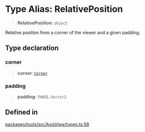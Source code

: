 # Type Alias: RelativePosition

> **RelativePosition**: `object`

Relative position from a corner of the viewer
and a given padding.

## Type declaration

### corner

> **corner**: [`Corner`](../enumerations/Corner.md)

### padding

> **padding**: `THREE.Vector2`

## Defined in

[packages/tools/src/AxisView/types.ts:58](https://github.com/cognitedata/reveal/blob/3aaed3491dba3f4ba9ecd87f495d35383cc73a1d/viewer/packages/tools/src/AxisView/types.ts#L58)
